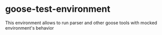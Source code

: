 # goose-test-environment
This environment allows to run parser and other goose tools with mocked environment's behavior
